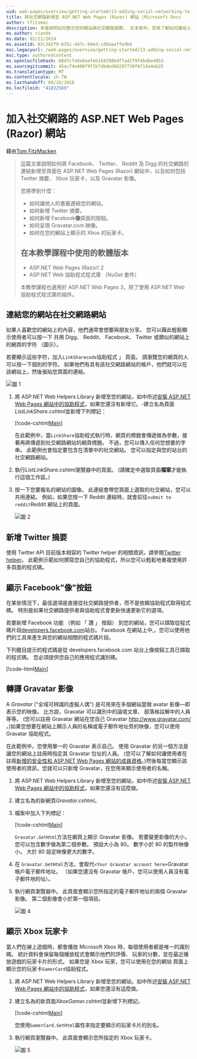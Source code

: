 ```yaml
---
uid: web-pages/overview/getting-started/13-adding-social-networking-to-your-web-site
title: 將社交網路新增至 ASP.NET Web Pages (Razor) 網站 |Microsoft Docs
author: tfitzmac
description: 本章說明如何整合您的網站與社交網路服務。 在本章中，您將了解如何讓他人的書籤連結您的網站...
ms.author: riande
ms.date: 02/21/2014
ms.assetid: 03c342f9-b35c-4d7c-b9ed-cd9aaaffedb6
msc.legacyurl: /web-pages/overview/getting-started/13-adding-social-networking-to-your-web-site
msc.type: authoredcontent
ms.openlocfilehash: 684fcfdde0aefeb168398bdf7a42f9fdbd6e48b3
ms.sourcegitcommit: 45ac74e400f9f2b7dbded66297730f6f14a4eb25
ms.translationtype: MT
ms.contentlocale: zh-TW
ms.lasthandoff: 08/16/2018
ms.locfileid: "41832569"
---
```

<a name="adding-social-networking-to-aspnet-web-pages-razor-sites"></a>加入社交網路的 ASP.NET Web Pages (Razor) 網站
====================
藉由[Tom FitzMacken](https://github.com/tfitzmac)

> 這篇文章說明如何將 Facebook、 Twitter、 Reddit 及 Digg 的社交網路的連結新增至頁面在 ASP.NET Web Pages (Razor) 網站中，以及如何包括 Twitter 摘要、 Xbox 玩家卡，以及 Gravatar 影像。
> 
> 您將學到什麼：
> 
> - 如何讓他人的書籤連結您的網站。
> - 如何新增 Twitter 摘要。
> - 如何新增 Facebook**像**頁面的按鈕。
> - 如何呈現 Gravatar.com 映像。
> - 如何在您的網站上顯示的 Xbox 的玩家卡。
>   
> 
> ## <a name="software-versions-used-in-the-tutorial"></a>在本教學課程中使用的軟體版本
> 
> 
> - ASP.NET Web Pages (Razor) 2
> - ASP.NET Web 協助程式程式庫 （NuGet 套件）
>   
> 
> 本教學課程也適用於 ASP.NET Web Pages 3，除了使用 ASP.NET Web 協助程式程式庫的組件。


<a id="Linking_Your_Website"></a>
## <a name="linking-your-website-on-social-networking-sites"></a>連結您的網站在社交網路網站

如果人喜歡您的網站上的內容，他們通常會想要與朋友分享。 您可以藉此輕鬆顯示使用者可以按一下 共用 Digg、 Reddit、 Facebook、 Twitter 或類似的網站上的網頁的字符 （圖示）。

若要顯示這些字符，加入`LinkSharecode`協助程式 」 頁面。 請瀏覽您的網頁的人可以按一下個別的字符。 如果他們有具有該社交網路網站的帳戶，他們就可以在該網站上，然後張貼您頁面的連結。

![圖 1](13-adding-social-networking-to-your-web-site/_static/image1.jpg)

1. 將 ASP.NET Web Helpers Library 新增至您的網站，如中所述[安裝 ASP.NET Web Pages 網站中的協助程式](https://go.microsoft.com/fwlink/?LinkId=252372)，如果您還沒有新增它。-建立名為頁面*ListLinkShare.cshtml*並新增下列標記：

    [!code-cshtml[Main](13-adding-social-networking-to-your-web-site/samples/sample1.cshtml)]

    在此範例中，當`LinkShare`協助程式執行時，網頁的標題會傳遞做為參數，接著再將傳遞到社交網路網站的網頁標題。 不過，您可以傳入任何您想要的字串。 此範例也會指定要包含在清單中的社交網站。 您可以指定與您的站台的社交網路網站。
2. 執行*ListLinkShare.cshtml*瀏覽器中的頁面。 (請確定中選取頁面**檔案**才能執行這個工作區。)
3. 按一下您要報名的網站的圖像。 此連結會帶您頁面上選取的社交網站，您可以共用連結。 例如，如果您按一下 Reddit 連結時，就會前往`submit to reddit`Reddit 網站上的頁面。

     ![圖 2](13-adding-social-networking-to-your-web-site/_static/image2.jpg)

<a id="Adding_a_Twitter_Feed"></a>
## <a name="adding-a-twitter-feed"></a>新增 Twitter 摘要

使用 Twitter API 目前版本相容的 Twitter helper 的相關資訊，請參閱[Twitter helper](../ui-layouts-and-themes/twitter-helper.md)。 此範例示範如何撰寫您自己的協助程式，所以您可以輕鬆地重複使用許多頁面的程式碼。

<a id="Displaying_a_Facebook_Button"></a>
## <a name="displaying-a-facebook-quotlikequot-button"></a>顯示 Facebook&quot;像&quot;按鈕

在某些情況下，最佳選項是直接從社交網路提供者，而不是依賴協助程式取得程式碼。 特別是如果社交網路提供者與協助程式會更新快速更新它的選項。

若要新增 Facebook 功能 （例如 「 讚 」 按鈕） 到您的網站，您可以擷取從程式碼片段[developers.facebook.com](https://developers.facebook.com/)站台。 Facebook 在網站上中,，您可以使用他們的工具來產生與您的網站相關的程式碼片段。

下列醒目提示的程式碼是從 developers.facebook.com 站台上像按鈕工具已擷取的程式碼。 您必須提供您自己的應用程式識別碼。

[!code-html[Main](13-adding-social-networking-to-your-web-site/samples/sample2.html?highlight=7-14,16-17)]

<a id="Rendering_a_Gravatar_Image"></a>
## <a name="rendering-a-gravatar-image"></a>轉譯 Gravatar 影像

A *Gravatar* (&quot;全域可辨識的虛擬人偶&quot;) 是可用來在多個網站當做 avatar 影像&#8212;即表示您的映像。 比方說，Gravatar 可以識別中的論壇文章、 部落格註解中的人員等等。 (您可以註冊 Gravatar 網站在您自己 Gravatar [ http://www.gravatar.com/ ](http://www.gravatar.com/)。)如果您想要在網站上顯示人員的名稱或電子郵件地址旁的映像，您可以使用 Gravatar 協助程式。

在此範例中，您使用單一的 Gravatar 表示自己。 使用 Gravatar 的另一個方法是讓您的網站上註冊時指定其 Gravatar 位址的人員。 (您可以了解如何讓使用者在註冊[新增的安全性和 ASP.NET Web Pages 網站的成員資格](https://go.microsoft.com/fwlink/?LinkId=202904)。)然後每當您顯示該使用者的資訊，您就可以只新增 Gravatar，在您用來顯示使用者的名稱。

1. 將 ASP.NET Web Helpers Library 新增至您的網站，如中所述[安裝 ASP.NET Web Pages 網站中的協助程式](https://go.microsoft.com/fwlink/?LinkId=252372)，如果您還沒有這麼做。
2. 建立名為的新網頁*Gravatar.cshtml*。
3. 檔案中加入下列標記： 

    [!code-cshtml[Main](13-adding-social-networking-to-your-web-site/samples/sample3.cshtml)]

    `Gravatar.GetHtml`方法在網頁上顯示 Gravatar 影像。 若要變更影像的大小，您可以包含數字做為第二個參數。 預設大小為 80。 數字小於 80 的製作映像小。 大於 80 設定映像更大的數字。
4. 在 `Gravatar.GetHtml`方法，會取代`<Your Gravatar account here>`Gravatar 帳戶電子郵件地址。 （如果您還沒有 Gravatar 帳戶，您可以使用人員沒有電子郵件地的址）。
5. 執行網頁瀏覽器中。 此頁面會顯示您所指定的電子郵件地址的兩個 Gravatar 影像。 第二個影像會小於第一個項目。 

    ![圖 4](13-adding-social-networking-to-your-web-site/_static/image3.jpg)

<a id="Displaying_an_Xbox_Gamer_Card"></a>
## <a name="displaying-an-xbox-gamer-card"></a>顯示 Xbox 玩家卡

當人們在線上遊戲時，都會播放 Microsoft Xbox 時，每個使用者都是唯一的識別碼。 統計資料會保留每個播放程式會顯示他們的評價、 玩家的分數，並在最近播放遊戲的玩家卡片的形式。 如果您是 Xbox 玩家，您可以使用在您的網站 頁面上顯示您的玩家卡`GamerCard`協助程式。

1. 將 ASP.NET Web Helpers Library 新增至您的網站，如中所述[安裝 ASP.NET Web Pages 網站中的協助程式](https://go.microsoft.com/fwlink/?LinkId=252372)，如果您還沒有這麼做。
2. 建立名為的新頁面*XboxGamer.cshtml*並新增下列標記。

    [!code-cshtml[Main](13-adding-social-networking-to-your-web-site/samples/sample4.cshtml)]

    您使用`GamerCard.GetHtml`屬性來指定要顯示的玩家卡片的別名。
3. 執行網頁瀏覽器中。 此頁面會顯示您所指定的 Xbox 玩家卡。

    ![圖 5](13-adding-social-networking-to-your-web-site/_static/image4.jpg)
